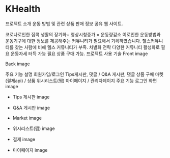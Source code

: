 # KHealth
프로젝트 소개
운동 방법 및 관련 상품 판매 정보 공유 웹 사이트.

코로나로인한 집콕 생활의 장기화+ 영상시청증가 = 운동량감소 이로인한 운동방법과 운동기구에 대한 정보를 제공해주는 커뮤니티가 필요해서 기획하였습니다.
헬스커뮤니티를 찾는 사람에 비해 헬스 커뮤니티가 부족.
차별화 전략
다양한 커뮤니티 활성화로 필요 운동자세 터득 가능
필요 상품 구매 가능.
프로젝트 사용 기술
Front
image

Back
image

주요 기능 설명
회원가입/로그인
Tips게시판, 댓글 / Q&A 게시판, 댓글
상품 구매 마켓 (결제api) / 상품 위시리스트(찜)
마이페이지 / 관리자페이지
주요 기능
로그인 화면
image

- Tips 게시판
image

- Q&A 게시판
image

- Market
image

- 위시리스트(찜)
image

- 결제
image

- 마이페이지
image
